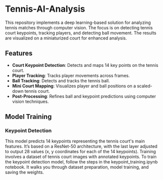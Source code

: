# Tennis-AI-Analysis

This repository implements a deep learning-based solution for analyzing tennis matches through computer vision. The focus is on detecting tennis court keypoints, tracking players, and detecting ball movement. The results are visualized on a miniaturized court for enhanced analysis.

## Features

- **Court Keypoint Detection**: Detects and maps 14 key points on the tennis court.
- **Player Tracking**: Tracks player movements across frames.
- **Ball Tracking**: Detects and tracks the tennis ball.
- **Mini Court Mapping**: Visualizes player and ball positions on a scaled-down tennis court.
- **Post-Processing**: Refines ball and keypoint predictions using computer vision techniques.

## Model Training

 ### Keypoint Detection

This model predicts 14 keypoints representing the tennis court's main features. It’s based on a ResNet-50 architecture, with the last layer adjusted to output 28 values (x, y coordinates for each of the 14 keypoints). Training involves a dataset of tennis court images with annotated keypoints.
To train the keypoint detection model, follow the steps in the keypoint_training.ipynb notebook. It walks you through dataset preparation, model training, and saving the weights.
